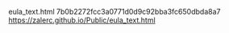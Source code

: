 eula_text.html  7b0b2272fcc3a0771d0d9c92bba3fc650dbda8a7  https://zalerc.github.io/Public/eula_text.html
